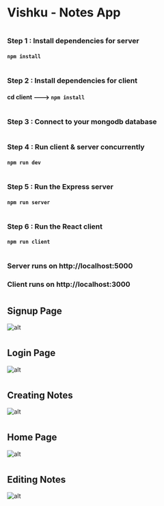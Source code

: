 # **Vishku - Notes App**
#
### Step 1 : Install dependencies for server
#### `npm install`
#
### Step 2 : Install dependencies for client
#### cd client ---> `npm install`
#
### Step 3 : Connect to your mongodb database
#
### Step 4 : Run client & server concurrently
#### `npm run dev`
#
### Step 5 : Run the Express server
#### `npm run server`
#
### Step 6 : Run the React client
#### `npm run client`
#
### **Server runs on** http://localhost:5000
### **Client runs on** http://localhost:3000
#
#
## Signup Page
![alt](https://res.cloudinary.com/dez2plvsf/image/upload/v1619481287/e-Diary/Signup_Page_qqu0my.jpg)
#
## Login Page
![alt](https://res.cloudinary.com/dez2plvsf/image/upload/v1619480811/e-Diary/Login_Page_hqrpp4.jpg)
#
## Creating Notes
![alt](https://res.cloudinary.com/dez2plvsf/image/upload/v1619483764/e-Diary/Creating_Notes_anokdx.jpg)
#
## Home Page
![alt](https://res.cloudinary.com/dez2plvsf/image/upload/v1619482770/e-Diary/Home_Page_vu2ur9.jpg)
# 
## Editing Notes
![alt](https://res.cloudinary.com/dez2plvsf/image/upload/v1619484701/e-Diary/Editing_Notes_dpmg1p.jpg)
